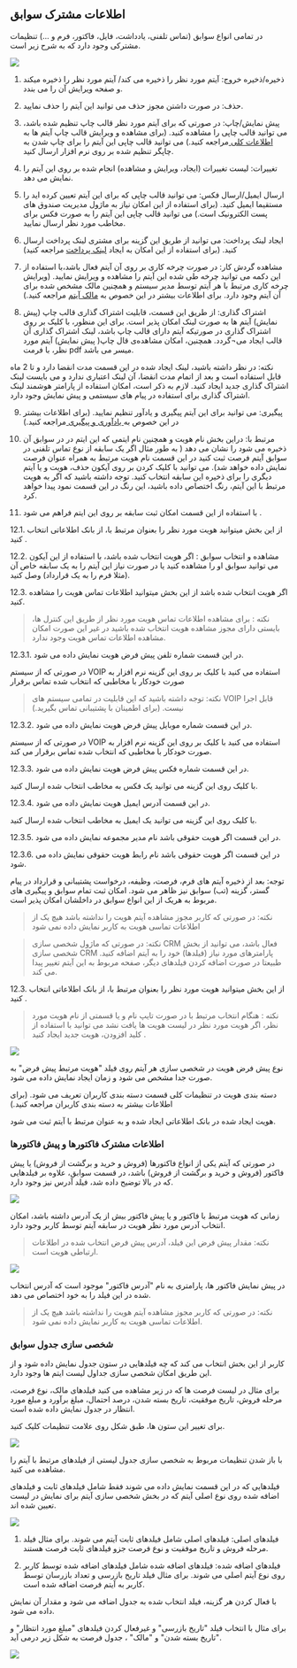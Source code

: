 ﻿## اطلاعات مشترک سوابق


در تمامی انواع سوابق (تماس تلفنی، یادداشت، فایل، فاکتور، فرم و ...) تنظیمات مشترکی وجود دارد که به شرح زیر است.

![](savabegh.png)

1. ذخیره/ذخیره خروج: آیتم مورد نظر را ذخیره می کند/ آیتم مورد نظر را ذخیره میکند و صفحه ویرایش آن را می بندد.

2. حذف: در صورت داشتن مجوز حذف می توانید این آیتم را حذف نمایید.

3. پیش نمایش/چاپ: در صورتی که برای آیتم مورد نظر قالب چاپ تنظیم شده باشد، می توانید قالب چاپی را مشاهده کنید. (برای مشاهده و ویرایش قالب چاپ آیتم ها به[ اطلاعات کلی ](https://github.com/1stco/PayamGostarDocs/blob/master/help%202.5.4/Settings/Personalization-crm/Overview/General-information%2FGeneral-information.md)مراجعه کنید.) می توانید قالب چاپی این آیتم را برای چاپ شدن به چاپگر تنظیم شده بر روی نرم افزار ارسال کنید.

4. تغییرات: لیست تغییرات (ایجاد، ویرایش و مشاهده) انجام شده بر روی این آیتم را نمایش می دهد.

5. ارسال ایمیل/ارسال فکس: می توانید قالب چاپی که برای این آیتم تعیین کرده اید را مستقیما ایمیل کنید. (برای استفاده از این امکان نیاز به ماژول مدیریت صندوق های پست الکترونیک است.) می توانید قالب چاپی این آیتم را به صورت فکس برای مخاطب مورد نظر ارسال نمایید.

6. ایجاد لینک پرداخت: می توانید از طریق این گزینه برای مشتری لینک پرداخت ارسال کنید. (برای استفاده از این امکان به ایجاد [لینک پرداخت](https://github.com/1stco/PayamGostarDocs/tree/master/help%202.5.4/Integrated-bank/Database/Payment-links/Create-payment-link) مراجعه کنید)

7. مشاهده گردش کار: در صورت چرخه کاری بر روی آن آیتم فعال باشد،با استفاده از  این دکمه می توانید چرخه طی شده این آیتم را مشاهده و ویرایش نمایید. (ویرایش چرخه کاری مرتبط با هر آیتم توسط مدیر سیستم و همچنین مالک مشخص شده برای آن آیتم وجود دارد. برای اطلاعات بیشتر در این خصوص به [مالک آیتم](https://github.com/1stco/PayamGostarDocs/blob/master/help%202.5.4/Settings/Personalization-crm/Overview/General-information/Item-owner/Item-owner.md) مراجعه کنید.)

8.   اشتراک گذاری: از طریق این قسمت، قابلیت اشتراک گذاری قالب چاپ (پیش نمایش) آیتم ها به صورت لینک امکان پذیر است. 
برای این منظور، با کلیک بر روی اشتراک گذاری در صورتیکه آیتم دارای قالب چاپ باشد، لینک اشتراک گذاری آن قالب ایجاد می¬گردد.
همچنین، امکان مشاهده‌ی قال چاپ( پیش نمایش) آیتم مورد نظر، با فرمت pdf میسر می باشد.

نکته: در نظر داشته باشید، لینک ایجاد شده در این قسمت مدت انقضا دارد و تا 2 ماه قابل استفاده است و بعد از اتمام مدت انقضا، آن لینک اعتباری ندارد و می بایست لینک اشتراک گذاری جدید ایجاد کنید.
لازم به ذکر است، امکان استفاده از پارامتر هوشمند لینک اشتراک گذاری برای استفاده در پیام های سیستمی و پیش نمایش وجود دارد.

9. پیگیری: می توانید برای این آیتم پیگیری و یادآور تنظیم نمایید. (برای اطلاعات بیشتر در این خصوص  به[ یادآوری و پیگیری  ](https://github.com/1stco/PayamGostarDocs/blob/master/help%202.5.4/Integrated-bank/Database/General-specifications/Reminder-and-follow-up/Reminder-and-follow-up.md)مراجعه کنید.)

10. مرتبط با: دراین بخش نام  هویت و همچنین نام ایتمی که این ایتم در در سوابق آن ذخیره می شود را نشان می دهد ( به طور مثال اگر یک سابقه از نوع تماس تلفنی در سوابق آیتم فرصت ثبت کنید در این قسمت نام هویت مرتبط به همراه عنوان فرصت نمایش داده خواهد شد). می توانید با کلیک کردن بر روی آیکون حذف، هویت و یا آیتم دیگری را برای ذخیره این سابقه انتخاب کنید. توجه داشته باشید که اگر به هویت مرتبط با این آیتم، رنگ اختصاص داده باشید، این رنگ در این قسمت نمود پیدا خواهد کرد.

11. با استفاده از این قسمت امکان ثبت سابقه بر روی این ایتم فراهم می شود .

12.1. از این بخش میتوانید هویت مورد نظر را بعنوان مرتبط با، از بانک اطلاعاتی انتخاب کنید .


12.2. مشاهده و انتخاب سوابق : اگر هویت انتخاب شده باشد، با استفاده از این آیکون می توانید سوابق او را مشاهده کنید یا در صورت نیاز این آیتم را به یک سابقه خاص آن (مثلا فرم را به یک قرارداد) وصل کنید.

12.3. اگر هویت انتخاب شده باشد از این بخش میتوانید اطلاعات تماس هویت را مشاهده کنید.

> نکته : برای مشاهده اطلاعات تماس هویت مورد نظر از طریق این کنترل ها، بایستی دارای مجوز مشاهده هویت انتخاب شده باشید در غیر این صورت امکان مشاهده اطلاعات تماس هویت وجود ندارد.

12.3.1. در این قسمت شماره تلفن پیش فرض هویت نمایش داده می شود.

در صورتی که از سیستم VOIP استفاده می کنید با کلیک بر روی این گزینه نرم افزار به صورت خودکار با مخاطبی که انتخاب شده تماس برقرار

> نکته: توجه داشته باشید که این قابلیت در تمامی سیستم های VOIP قابل اجرا نیست. (برای اطمینان با پشتیبانی تماس بگیرید.)

12.3.2. در این قسمت شماره موبایل پیش فرض هویت نمایش داده می شود.

در صورتی که از سیستم VOIP استفاده می کنید با کلیک بر روی این گزینه نرم افزار به صورت خودکار با مخاطبی که انتخاب شده تماس برقرار می کند.

12.3.3. در این قسمت شماره فکس پیش فرض هویت نمایش داده می شود.

با کلیک روی این گزینه می توانید یک فکس به مخاطب انتخاب شده ارسال کنید.

12.3.4. در این قسمت آدرس ایمیل هویت نمایش داده می شود.

با کلیک روی این گزینه می توانید یک ایمیل به مخاطب انتخاب شده ارسال کنید.

12.3.5. در این قسمت اگر هویت حقوقی باشد نام مدیر مجموعه نمایش داده می شود.

12.3.6. در این قسمت اگر هویت حقوقی باشد نام رابط هویت حقوقی نمایش داده می شود.

توجه: بعد از ذخیره آیتم های فرم، فرصت، وظیفه، درخواست پشتیبانی و قرارداد در پیام گستر، گزینه (تب) سوابق نیز ظاهر می شود. امکان ثبت تمام سوابق و پیگیری های مربوط به هریک از این انواع سوابق در داخلشان امکان پذیر است.

> نکته:  در صورتی که کاربر مجوز مشاهده آیتم هویت را نداشته باشد هیچ یک از اطلاعات تماسی هویت به کاربر نمایش داده نمی شود

> نکته: در صورتی که ماژول شخصی سازی CRM فعال باشد، می توانید از بخش شخصی سازی CRM پارامترهای مورد نیاز (فیلدها) خود را به آیتم اضافه کنید. طبیعتا در صورت اضافه کردن فیلدهای دیگر، صفحه مربوط به این آیتم تغییر پیدا می کند.

12.3. از این بخش میتوانید هویت مورد نظر را بعنوان مرتبط با، از بانک اطلاعاتی انتخاب کنید .

> نکته : هنگام انتخاب مرتبط با در صورت تایپ نام و یا قسمتی از نام هویت مورد نظر، اگر هویت مورد نظر در لیست هویت ها یافت نشد می توانید با استفاده از کلید افزودن، هویت جدید ایجاد کنید .

![](mortabet%20ba.png)

نوع پیش فرض هویت در شخصی سازی هر آیتم روی فیلد "هویت مرتبط پیش فرض" به صورت جدا مشخص می شود و زمان ایجاد نمایش داده می شود.

دسته بندی هویت در تنظیمات کلی قسمت دسته بندی کاربران تعریف می شود. (برای اطلاعات بیشتر به دسته بندی کاربران مراجعه کنید.)

هویت ایجاد شده در بانک اطلاعاتی ایجاد شده و به عنوان مرتبط با آیتم ثبت می شود.

 
### اطلاعات مشترک فاکتورها و پیش فاکتورها

 در صورتی که آیتم یکی از انواع فاکتورها (فروش و خرید و برگشت از فروش) یا پیش فاکتور (فروش و خرید و برگشت از فروش) باشد، در قسمت سوابق، علاوه بر فیلدهایی که در بالا توضیح داده شد، فیلد آدرس نیز وجود دارد.
 
 ![](1.png)
 
 زمانی که هویت مرتبط با فاکتور و یا پیش فاکتور بیش از یک آدرس داشته باشد، امکان انتخاب آدرس مورد نظر هویت در سابقه آیتم توسط کاربر وجود دارد.

> نکته: مقدار پیش فرض این فیلد، آدرس پیش فرض انتخاب شده در اطلاعات ارتباطی هویت است.

![](2.png)

در پیش نمایش فاکتور ها، پارامتری به نام "آدرس فاکتور" موجود است که آدرس انتخاب شده در این فیلد را به خود اختصاص می دهد.

> نکته: در صورتی که کاربر مجوز مشاهده آیتم هویت را نداشته باشد هیچ یک از اطلاعات تماسی هویت به کاربر نمایش داده نمی شود.

### شخصی سازی جدول سوابق

کاربر از این بخش انتخاب می کند که چه فیلدهایی در ستون جدول نمایش داده شود و از این طریق امکان شخصی سازی جداول لیست ایتم ها وجود دارد.

برای مثال در لیست فرصت ها که در زیر مشاهده می کنید فیلدهای مالک، نوع فرصت، مرحله فروش، تاریخ موفقیت، تاریخ بسته شدن، درصد احتمال، مبلغ برآورد و مبلغ مورد انتظار در جدول نمایش داده شده است.

برای تغییر این ستون ها، طبق شکل روی علامت تنظیمات کلیک کنید.

![](CommonTableFeature.png)

با باز شدن تنظیمات مربوط به شخصی سازی جدول لیستی از فیلدهای مرتبط با آیتم را مشاهده می کنید.

فیلدهایی که در این قسمت نمایش داده می شوند فقط شامل فیلدهای ثابت و فیلدهای اضافه شده روی نوع اصلی آیتم که در بخش شخصی سازی آیتم برای نمایش در لیست تعیین شده اند.

![](CommonTableFeature2.png)

1. فیلدهای اصلی:  فیلدهای اصلی شامل فیلدهای ثابت آیتم می شوند. برای مثال فیلد مرحله فروش و تاریخ موفقیت و نوع فرصت جزو فیلدهای ثابت فرصت هستند.

2. فیلدهای اضافه شده: فیلدهای اضافه شده شامل فیلدهای اضافه شده توسط کاربر روی نوع آیتم اصلی می شوند. برای مثال فیلد تاریخ بازرسی و تعداد بازرسان توسط کاربر به آیتم فرصت اضافه شده است.

با فعال کردن هر گزینه، فیلد انتخاب شده به جدول اضافه می شود و مقدار آن نمایش داده می شود.

برای مثال با انتخاب فیلد "تاریخ بازرسی" و غیرفعال کردن فیلدهای "مبلغ مورد انتظار" و "تاریخ بسته شدن" و "مالک" ، جدول فرصت به شکل زیر درمی آید.

![](CommonTableFeature3.png)

 

